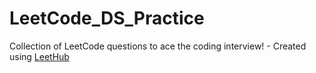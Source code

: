 # LeetCode_DS_Practice
Collection of LeetCode questions to ace the coding interview! - Created using [LeetHub](https://github.com/QasimWani/LeetHub)

